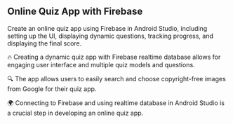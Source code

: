 ## Online Quiz App with Firebase

Create an online quiz app using Firebase in Android Studio, including setting up the UI, displaying dynamic questions, tracking progress, and displaying the final score.

🔥 Creating a dynamic quiz app with Firebase realtime database allows for engaging user interface and multiple quiz models and questions.

🔍 The app allows users to easily search and choose copyright-free images from Google for their quiz app.

🌍 Connecting to Firebase and using realtime database in Android Studio is a crucial step in developing an online quiz app.

